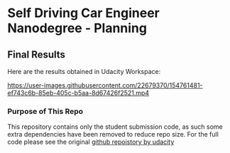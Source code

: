 # Self Driving Car Engineer Nanodegree - Planning

## Final Results

Here are the results obtained in Udacity Workspace:


https://user-images.githubusercontent.com/22679370/154761481-ef743c6b-85eb-405c-b5aa-8d67426f2521.mp4



### Purpose of This Repo

This repository contains only the student submission code, as such some extra dependencies have been removed to reduce repo size. For the full code please see the original [github repoistory by udacity](https://github.com/udacity/nd013-c5-planning-starter)
